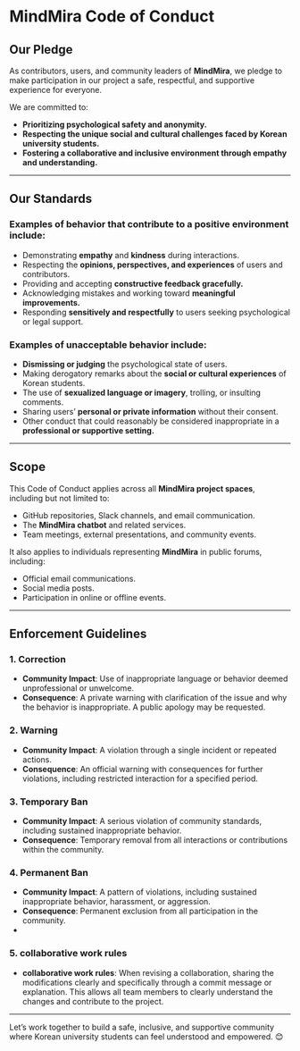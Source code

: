 # MindMira Code of Conduct

## **Our Pledge**
As contributors, users, and community leaders of **MindMira**, we pledge to make participation in our project a safe, respectful, and supportive experience for everyone.

We are committed to:
- **Prioritizing psychological safety and anonymity.**
- **Respecting the unique social and cultural challenges faced by Korean university students.**
- **Fostering a collaborative and inclusive environment through empathy and understanding.**

---

## **Our Standards**
### **Examples of behavior that contribute to a positive environment include:**
- Demonstrating **empathy** and **kindness** during interactions.
- Respecting the **opinions, perspectives, and experiences** of users and contributors.
- Providing and accepting **constructive feedback gracefully.**
- Acknowledging mistakes and working toward **meaningful improvements.**
- Responding **sensitively and respectfully** to users seeking psychological or legal support.

### **Examples of unacceptable behavior include:**
- **Dismissing or judging** the psychological state of users.
- Making derogatory remarks about the **social or cultural experiences** of Korean students.
- The use of **sexualized language or imagery**, trolling, or insulting comments.
- Sharing users’ **personal or private information** without their consent.
- Other conduct that could reasonably be considered inappropriate in a **professional or supportive setting.**

---

## **Scope**
This Code of Conduct applies across all **MindMira project spaces**, including but not limited to:
- GitHub repositories, Slack channels, and email communication.
- The **MindMira chatbot** and related services.
- Team meetings, external presentations, and community events.

It also applies to individuals representing **MindMira** in public forums, including:
- Official email communications.
- Social media posts.
- Participation in online or offline events.

---

## **Enforcement Guidelines**

### **1. Correction**
- **Community Impact**: Use of inappropriate language or behavior deemed unprofessional or unwelcome.
- **Consequence**: A private warning with clarification of the issue and why the behavior is inappropriate. A public apology may be requested.

### **2. Warning**
- **Community Impact**: A violation through a single incident or repeated actions.
- **Consequence**: An official warning with consequences for further violations, including restricted interaction for a specified period.

### **3. Temporary Ban**
- **Community Impact**: A serious violation of community standards, including sustained inappropriate behavior.
- **Consequence**: Temporary removal from all interactions or contributions within the community.

### **4. Permanent Ban**
- **Community Impact**: A pattern of violations, including sustained inappropriate behavior, harassment, or aggression.
- **Consequence**: Permanent exclusion from all participation in the community.
- 
### **5. collaborative work rules**
- **collaborative work rules**: When revising a collaboration, sharing the modifications clearly and specifically through a commit message or explanation. This allows all team members to clearly understand the changes and contribute to the project.
  
---


Let’s work together to build a safe, inclusive, and supportive community where Korean university students can feel understood and empowered. 😊
